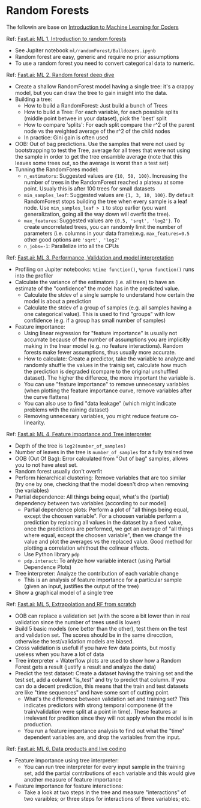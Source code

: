 
# Random Forests

The followin are base on [Introduction to Machine Learning for Coders](http://course18.fast.ai/ml)

Ref: [Fast.ai: ML 1, Introduction to random forests](http://course18.fast.ai/lessonsml1/lesson1.html)
- See Jupiter notebook `ml/randomForest/Bulldozers.ipynb`
- Random forest are easy, generic and require no prior assumptions
- To use a random forest you need to convert categorical data to numeric.

Ref: [Fast.ai: ML 2, Random forest deep dive](http://course18.fast.ai/lessonsml1/lesson2.html)
- Create a shallow RandomForest model having a single tree: it's a crappy model, but you can draw the tree to gain insight into the data.
- Building a tree:
  - How to build a RandomForest: Just build a bunch of Trees
  - How to build a Tree: For each variable, for each possible splits (middle point betwee in your dataset), pick the 'best' split
  - How to compare 'splits': For each split compare the r^2 of the parent node vs the weighted average of the r^2 of the child nodes
  - In practice: Gini gain is often used
- OOB: Out of bag predictions. Use the samples that were not used by bootstrapping to test the Tree, average for all trees that were not using the sample in order to get the tree ensamble average (note that this leaves some trees out, so the average is worst than a test set)
- Tunning the RandomFores model:
	- `n_estimators`: Suggested values are `{10, 50, 100}`. Increasing the number of trees in the RandomForest reached a plateau at some point. Usualy this is after 100 trees for small datasets
	- `min_samples_leaf`: Suggested values are `{1, 3, 10, 100}`. By default RandomForest stops building the tree when every sample is a leaf node. Use `min_samples_leaf > 1` to stop earlier (you want generalization, going all the way down will overfit the tree).
	- `max_features`: Suggested values are `{0.5, 'srqt', 'log2'}`. To create uncorrelated trees, you can randomly limit the number of parameters (i.e. columns in your data frame):e.g. `max_features=0.5` other good options are `'sqrt', 'log2'`
	- `n_jobs=-1`: Parallelize into all the CPUs


Ref: [Fast.ai: ML 3, Performance, Validation and model interpretation](http://course18.fast.ai/lessonsml1/lesson3.html)
- Profiling on Jupiter notebooks: `%time function()`, `%prun function()` runs into the profiler
- Calculate the variance of the estimators (i.e. all trees) to have an estimate of the "confidence" the model has in the predicted value.
	- Calculate the stdev of a single sample to understand how certain the model is about a prediction
	- Calculate the stdev of a group of samples (e.g. all samples having a one categorical value). This is used to find "groups" with low confidence (e.g. if a group has small number of samples)
- Feature importance: 
	- Using linear regression for "feature importance" is usually not accurrate because of the number of assumptions you are implicitly making in the lnear model (e.g. no feature interactions). Random forests make fewer assumptions, thus usually more accurate.
	- How to calculate: Create a predictor, take the variable to analyze and randomly shuffle the values in the trainig set, calculate how much the prediction is degraded (compare to the original unshuffled dataset). The higher the differece, the more important the variable is.
	- You can use "feature importance" to remove unnecesary variables (when plotting the feature importance curve, remove variables after the curve flattens)
	- You can also use to find "data leakage" (which might indicate problems with the raining dataset)
	- Removing unnecesary variables, you might reduce feature co-linearity.

Ref: [Fast.ai: ML 4, Feature importance and Tree interpreter](http://course18.fast.ai/lessonsml1/lesson4.html)
- Depth of the tree is `log2(number_of_samples)`
- Number of leaves in the tree is `number_of_samples` for a fully trained tree
- OOB (Out Of Bag): Error calculated from "Out of bag" samples, allows you to not have  atest set.
- Random forest usually don't overfit
- Perform hierarchical clustering: Remove variables that are too similar (try one by one, checking that the model doesn't drop when removing the variables)
- Partial dependence: All things being equal, what's the (partial) dependency between two variables (according to our model)
	- Partial dependence plots: Perform a plot of "all things being equal, except the choosen variable". For a choosen variable perform a prediction by replacing all values in the dataset by a fixed value, once the predictions are performed, we get an average of "all things where equal, except the choosen variable", then we change the value and plot the averages vs the replaced value. Good method for plotting a correlation whithout the colinear effects.
	- Use Python library `pdp`
	- `pdp.interact`: To anlyze how variable interact (using Partial Dependence Plots)
- Tree interpreter: Analyze the contribution of each variable change
	- This is an analysis of feature importance for a particular sample (given an input, justifies the output of the tree)
- Show a graphical model of a single tree

Ref: [Fast.ai: ML 5, Extrapolation and RF from scratch](http://course18.fast.ai/lessonsml1/lesson5.html)
- OOB can replace a validation set (with the score a bit lower than in real validation since the number of trees used is lower)
- Build 5 basic models (one better than the other), test them on the test and validation set. The scores should be in the same direcction, otherwise the test/validation models are biased.
- Cross validation is usefull if you have few data points, but mostly useless when you have a lot of data
- Tree interpreter + Waterflow plots are used to show how a Random Forest gets a result (justify a result and analyze the data)
- Predict the test dataset: Create a dataset having the training set and the test set, add a columnt "is_test" and try to predict that column. If you can do a decent prediction, this means that the train and test datasets are like "time sequences" and have some sort of cutting point.
	- What's the difference between validation set and training set? This indicates predictors with strong temporal componene (if the train/validation were split at a point in time). These features ar irrelevant for predition since they will not apply when the model is in production.
	- You run a feature importance analysis to find out what the "time" dependent variables are, and drop the variables from the input.
	

Ref: [Fast.ai: ML 6, Data products and live coding](http://course18.fast.ai/lessonsml1/lesson6.html)
- Feature importance using tree interpreter: 
	- You can run tree interpreter for every input sample in the training set, add the partial contributions of each variable and this would give another measure of feature importance
- Feature importance for feature interactions: 
	- Take a look at two steps in the tree and measure "interactions" of two varaibles; or three steps for interactions of three variables; etc.
	
	
	
